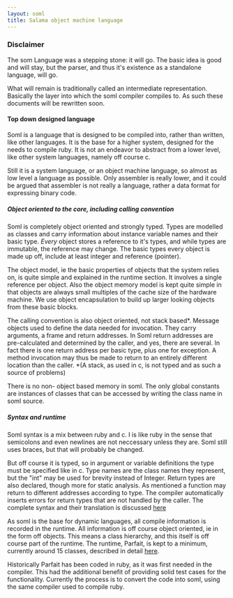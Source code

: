 ```yaml
---
layout: soml
title: Salama object machine language
---
```


### Disclaimer

The som Language was a stepping stone: it will go. The basic idea is good and will stay, but the
parser, and thus it's existence as a standalone language, will go.

What will remain is traditionally called an intermediate representation. Basically the layer into
which the soml compiler compiles to. As such these documents will be rewritten soon.

#### Top down designed language

Soml is a language that is designed to be compiled into, rather than written, like
other languages. It is the base for a higher system,
designed for the needs to compile ruby. It is not an endeavor to abstract from a
lower level, like other system languages, namely off course c.

Still it is a system language, or an object machine language, so almost as low level a
language as possible. Only assembler is really lower, and it could be argued that assembler
is not really a language, rather a data format for expressing binary code.


##### Object oriented to the core, including calling convention

Soml is completely object oriented and strongly typed. Types are modelled as classes and carry
information about instance variable names and their basic type. *Every* object stores a reference
to it's types, and while types are immutable, the reference may change. The basic types every
object is made up off, include at least integer and reference (pointer).

The object model, ie the basic properties of objects that the system relies on, is quite simple
and explained in the runtime section. It involves a single reference per object.
Also the object memory model is kept quite simple in that objects are always small multiples
of the cache size of the hardware machine.
We use object encapsulation to build up larger looking objects from these basic blocks.

The calling convention is also object oriented, not stack based*. Message objects used to
define the data needed for invocation. They carry arguments, a frame and return addresses.
In Soml return addresses are pre-calculated and determined by the caller, and yes, there
are several. In fact there is one return address per basic type, plus one for exception.
A method invocation may thus be made to return to an entirely different location than the
caller.
\*(A stack, as used in c, is not typed and as such a source of problems)

There is no non- object based memory in soml. The only global constants are instances of
classes that can be accessed by writing the class name in soml source.

##### Syntax and runtime

Soml syntax is a mix between ruby and c. I is like ruby in the sense that semicolons and even
newlines are not neccessary unless they are. Soml still uses braces, but that will probably
be changed.

But off course it is typed, so in argument or variable definitions the type must be specified
like in c. Type names are the class names they represent, but the "int" may be used for brevity
instead of Integer. Return types are also declared, though more for static analysis. As mentioned a
function may return to different addresses according to type. The compiler automatically inserts
errors for return types that are not handled by the caller.
The complete syntax and their translation is discussed [here](syntax.html)

As soml is the base for dynamic languages, all compile information is recorded in the runtime.
All information is off course object oriented, ie in the form off objects. This means a class
hierarchy, and this itself is off course part of the runtime. The runtime, Parfait, is kept
to a minimum, currently around 15 classes, described in detail [here](parfait.html).


Historically Parfait has been coded in ruby, as it was first needed in the compiler.
This had the additional benefit of providing solid test cases for the functionality.
Currently the process is to convert the code into soml, using the same compiler used to compile
ruby.  

